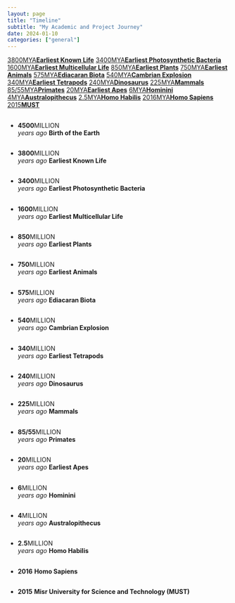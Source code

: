 ```yaml
---
layout: page
title: "Timeline"
subtitle: "My Academic and Project Journey"
date: 2024-01-10
categories: ["general"]
---
```

<!-- <h1>Life on Earth Timeline</h1> -->

<div class="selector">
	<!-- <a href="#birth">4500<span>MYA</span><strong>Birth of the Earth</strong></a> -->
	<a href="#know">3800<span>MYA</span><strong>Earliest Known Life</strong></a>
	<a href="#photosynthesis">3400<span>MYA</span><strong>Earliest Photosynthetic Bacteria</strong></a>
	<a href="#multicellular">1600<span>MYA</span><strong>Earliest Multicellular Life</strong></a>
	<a href="#plants">850<span>MYA</span><strong>Earliest Plants</strong></a>
	<a href="#animals">750<span>MYA</span><strong>Earliest Animals</strong></a>
	<a href="#ediacaran">575<span>MYA</span><strong>Ediacaran Biota</strong></a>
	<a href="#cambrian">540<span>MYA</span><strong>Cambrian Explosion</strong></a>
	<a href="#tetrapods">340<span>MYA</span><strong>Earliest Tetrapods</strong></a>
	<a href="#dinosaurus">240<span>MYA</span><strong>Dinosaurus</strong></a>
	<a href="#mammals">225<span>MYA</span><strong>Mammals</strong></a>
	<a href="#primates">85/55<span>MYA</span><strong>Primates</strong></a>
	<a href="#apes">20<span>MYA</span><strong>Earliest Apes</strong></a>
	<a href="#hominini">6<span>MYA</span><strong>Hominini</strong></a>
	<a href="#australopithecus">4<span>MYA</span><strong>Australopithecus</strong></a>
	<a href="#habilis">2.5<span>MYA</span><strong>Homo Habilis</strong></a>
	<a href="NileUniversity">2016<span>MYA</span><strong>Homo Sapiens</strong></a>
	<a href="#MUST">2015<strong>MUST</strong></a>
</div>

<ul class="timeline">
	<li>
		<h2 id="birth"></h2>
		<time><strong>4500</strong><span>MILLION<br><em>years ago</em></span></time>
		<strong><span>Birth of the Earth</span></strong>
		<span><a target="_blank" href="https://en.wikipedia.org/wiki/Giant-impact_hypothesis"></a></span>
	</li>
	<li>
		<h2 id="know"></h2>
		<time><strong>3800</strong><span>MILLION<br><em>years ago</em></span></time>
		<strong><span>Earliest Known Life</span></strong>
		<span><a target="_blank" href="https://en.wikipedia.org/wiki/Earliest_known_life_forms"></a></span>
	</li>
	<li>
		<h2 id="photosynthesis"></h2>
		<time><strong>3400</strong><span>MILLION<br><em>years ago</em></span></time>
		<strong><span>Earliest Photosynthetic Bacteria</span></strong>
		<span><a target="_blank" href="https://en.wikipedia.org/wiki/Evolution_of_photosynthesis"></a></span>
	</li>
	<li>
		<h2 id="multicellular"></h2>
		<time><strong>1600</strong><span>MILLION<br><em>years ago</em></span></time>
		<strong><span>Earliest Multicellular Life</span></strong>
		<span><a target="_blank" href="https://en.wikipedia.org/wiki/Francevillian_biota"></a></span>
	</li>
	<li>
		<h2 id="plants"></h2>
		<time><strong>850</strong><span>MILLION<br><em>years ago</em></span></time>
		<strong><span>Earliest Plants</span></strong>
		<span><a target="_blank" href="https://en.wikipedia.org/wiki/Evolutionary_history_of_plants"></a></span>
	</li>
	<li>
		<h2 id="animals"></h2>
		<time><strong>750</strong><span>MILLION<br><em>years ago</em></span></time>
		<strong><span>Earliest Animals</span></strong>
		<span><a target="_blank" href="https://en.wikipedia.org/wiki/Caveasphaera"></a></span>
	</li>
	<li>
		<h2 id="ediacaran"></h2>
		<time><strong>575</strong><span>MILLION<br><em>years ago</em></span></time>
		<strong><span>Ediacaran Biota</span></strong>
		<span><a target="_blank" href="https://en.wikipedia.org/wiki/Ediacaran_biota"></a></span>
	</li>
	<li>
		<h2 id="cambrian"></h2>
		<time><strong>540</strong><span>MILLION<br><em>years ago</em></span></time>
		<strong><span>Cambrian Explosion</span></strong>
		<span><a target="_blank" href="https://en.wikipedia.org/wiki/Cambrian_explosion"></a></span>
	</li>
	<li>
		<h2 id="tetrapods"></h2>
		<time><strong>340</strong><span>MILLION<br><em>years ago</em></span></time>
		<strong><span>Earliest Tetrapods</span></strong>
		<span><a target="_blank" href="https://en.wikipedia.org/wiki/Evolution_of_tetrapods"></a></span>
	</li>
	<li>
		<h2 id="dinosaurus"></h2>
		<time><strong>240</strong><span>MILLION<br><em>years ago</em></span></time>
		<strong><span>Dinosaurus</span></strong>
		<span><a target="_blank" href="https://en.wikipedia.org/wiki/Dinosaur#Evolutionary_history"></a></span>
	</li>
	<li>
		<h2 id="mammals"></h2>
		<time><strong>225</strong><span>MILLION<br><em>years ago</em></span></time>
		<strong><span>Mammals</span></strong>
		<span><a target="_blank" href="https://en.wikipedia.org/wiki/Evolution_of_mammals"></a></span>
	</li>
	<li>
		<h2 id="primates"></h2>
		<time><strong>85/55</strong><span>MILLION<br><em>years ago</em></span></time>
		<strong><span>Primates</span></strong>
		<span><a target="_blank" href="https://en.wikipedia.org/wiki/Primate#Evolution"></a></span>
	</li>
	<li>
		<h2 id="apes"></h2>
		<time><strong>20</strong><span>MILLION<br><em>years ago</em></span></time>
		<strong><span>Earliest Apes</span></strong>
		<span><a target="_blank" href="https://en.wikipedia.org/wiki/Ape#Evolution"></a></span>
	</li>
	<li>
		<h2 id="hominini"></h2><time><strong>6</strong><span>MILLION<br><em>years ago</em></span></time>
		<strong><span>Hominini</span></strong>
		<span><a target="_blank" href="https://en.wikipedia.org/wiki/Hominini"></a></span>
	</li>
	<li>
		<h2 id="australopithecus"></h2>
		<time><strong>4</strong><span>MILLION<br><em>years ago</em></span></time>
		<strong><span>Australopithecus</span></strong>
		<span><a target="_blank" href="https://en.wikipedia.org/wiki/Australopithecus"></a></span>
	</li>
	<li>
		<h2 id="habilis"></h2>
		<time><strong>2.5</strong><span>MILLION<br><em>years ago</em></span></time>
		<strong><span>Homo Habilis</span></strong>
		<span><a target="_blank" href="https://en.wikipedia.org/wiki/Homo_habilis"></a></span>
	</li>
	<li>
		<h2 id="sapiens"></h2>
		<time><strong>2016</strong></time>
		<strong><span>Homo Sapiens</span></strong>
		<span><a target="_blank" href="https://en.wikipedia.org/wiki/Early_modern_human"></a></span>
	</li>
	<li>
		<h2 id="MUST"></h2>
		<time><strong>2015</strong></time>
		<strong><span>Misr University for Science and Technology (MUST)</span></strong>
		<span><a target="_blank"></a></span>
	</li>
	<ul>